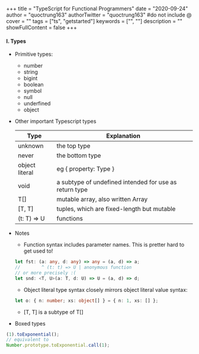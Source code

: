 +++
title = "TypeScript for Functional Programmers"
date = "2020-09-24"
author = "quoctrung163"
authorTwitter = "quoctrung163" #do not include @
cover = ""
tags = ["ts", "getstarted"]
keywords = ["", ""]
description = ""
showFullContent = false
+++

#### I. Types
- Primitive types:
  - number
  - string
  - bigint
  - boolean
  - symbol
  - null
  - underfined
  - object

- Other important Typescript types

  |  Type   |  Explanation   |
  | --- | --- |
  |  unknown   |  the top type   |
  |  never   |   the bottom type   |
  |  object literal   |  eg { property: Type }   |
  |  void   |  a subtype of undefined intended for use as return type   |
  |  T[]   |  mutable array, also written Array<T>   |
  |  [T, T]   | tuples, which are fixed-length but mutable |
  |   (t: T) => U | functions |

- Notes
  - Function syntax includes parameter names. This is pretter hard to get used to!

  ```ts
  let fst: (a: any, d: any) => any = (a, d) => a;
  //        ^ (t: t) => U | anonymous function
  // or more precisely :(
  let snd: <T, U>(a: T, d: U) => U = (a, d) => d;
  ```

  - Object literal type syntax closely mirrors object literal value syntax:
  
  ```ts
  let o: { n: number; xs: object[] } = { n: 1, xs: [] };
  ```

  - [T, T] is a subtype of T[]

- Boxed types

```ts
(1).toExponential();
// equivalent to
Number.prototype.toExponential.call(1);
```

